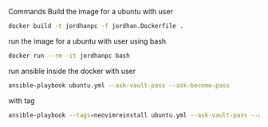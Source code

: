 Commands
Build the image for a ubuntu with user
```sh
docker build -t jordhanpc -f jordhan.Dockerfile .
```


run the image for a ubuntu with user using bash
```sh
docker run --rm -it jordhanpc bash
```

run ansible inside the docker with user
```sh
ansible-playbook ubuntu.yml --ask-vault-pass --ask-become-pass
```

with tag
```sh
ansible-playbook --tags=neovimreinstall ubuntu.yml --ask-vault-pass --ask-become-pass
```
